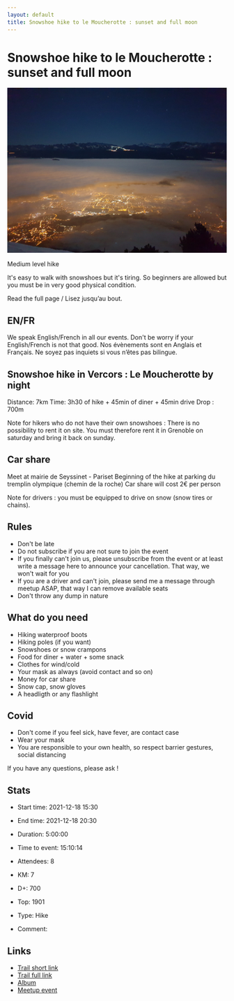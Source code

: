 ```yaml
---
layout: default
title: Snowshoe hike to le Moucherotte : sunset and full moon
---
```


# Snowshoe hike to le Moucherotte : sunset and full moon

![2021-12-18](/Stats/img/orig/2021-12-18.jpg)

Medium level hike

It's easy to walk with snowshoes but it's tiring.
So beginners are allowed but you must be in very good physical condition.

Read the full page / Lisez jusqu’au bout.

## EN/FR
We speak English/French in all our events. Don't be worry if your English/French is not that good. Nos évènements sont en Anglais et Français. Ne soyez pas inquiets si vous n’êtes pas bilingue.

## Snowshoe hike in Vercors : Le Moucherotte by night
Distance: 7km
Time: 3h30 of hike + 45min of diner + 45min drive
Drop : 700m

Note for hikers who do not have their own snowshoes : There is no possibility to rent it on site. You must therefore rent it in Grenoble on saturday and bring it back on sunday.

## Car share
Meet at mairie de Seyssinet - Pariset
Beginning of the hike at parking du tremplin olympique (chemin de la roche)
Car share will cost 2€ per person

Note for drivers : you must be equipped to drive on snow (snow tires or chains).

## Rules
- Don't be late
- Do not subscribe if you are not sure to join the event
- If you finally can't join us, please unsubscribe from the event or at least write a message here to announce your cancellation. That way, we won't wait for you
- If you are a driver and can't join, please send me a message through meetup ASAP, that way I can remove available seats
- Don't throw any dump in nature

## What do you need
- Hiking waterproof boots
- Hiking poles (if you want)
- Snowshoes or snow crampons
- Food for diner + water + some snack
- Clothes for wind/cold
- Your mask as always (avoid contact and so on)
- Money for car share
- Snow cap, snow gloves
- A headligth or any flashlight

## Covid
- Don't come if you feel sick, have fever, are contact case
- Wear your mask
- You are responsible to your own health, so respect barrier gestures, social distancing

If you have any questions, please ask !

## Stats

- Start time: 2021-12-18 15:30
- End time: 2021-12-18 20:30
- Duration: 5:00:00
- Time to event: 15:10:14
- Attendees: 8

- KM: 7
- D+: 700
- Top: 1901
- Type: Hike
- Comment: 

## Links

- [Trail short link](https://s.42l.fr/le-moucherotte)
- [Trail full link]()
- [Album](https://binnette.github.io/GacImg2021/2021-12-18-Snowshoe-hike-to-le-Moucherotte-sunset-and-full-moon.html)
- [Meetup event](https://www.meetup.com/grenoble-adventure-club-english-french/events/282743681/)

